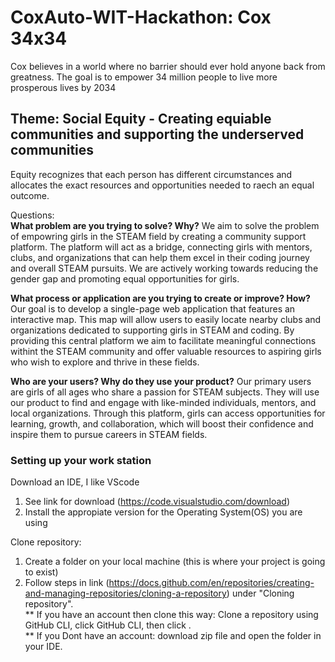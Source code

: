 # CoxAuto-WIT-Hackathon: Cox 34x34

Cox believes in a world where no barrier should ever hold anyone back from greatness. The goal is to empower 34 million people to live more prosperous lives by 2034

## Theme: Social Equity - Creating equiable communities and supporting the underserved communities 

Equity recognizes that each person has different circumstances and allocates the exact resources and opportunities needed to raech an equal outcome.

Questions: <br>
**What problem are you trying to solve? Why?**
 We aim to solve the problem of empowring girls in the STEAM field by creating a community support platform. The platform will act as a bridge, connecting girls with mentors, clubs, and organizations that can help them excel in their coding journey and overall STEAM pursuits. We are actively working towards reducing the gender gap and promoting equal opportunities for girls.
 
**What process or application are you trying to create or improve? How?**
 Our goal is to develop a single-page web application that features an interactive map. This map will allow users to easily locate nearby clubs and organizations dedicated to supporting girls in STEAM and coding. By providing this central platform we aim to facilitate meaningful connections withint the STEAM community and offer valuable resources to aspiring girls who wish to explore and thrive in these fields. 

**Who are your users? Why do they use your product?**
 Our primary users are girls of all ages who share a passion for STEAM subjects. They will use our product to find and engage with like-minded individuals, mentors, and local organizations. Through this platform, girls can access opportunities for learning, growth, and collaboration, which will boost their confidence and inspire them to pursue careers in STEAM fields.
 
### Setting up your work station

Download an IDE, I like VScode

1. See link for download (https://code.visualstudio.com/download)
2. Install the appropiate version for the Operating System(OS) you are using

Clone repository:

1. Create a folder on your local machine (this is where your project is going to exist)
2. Follow steps in link (https://docs.github.com/en/repositories/creating-and-managing-repositories/cloning-a-repository) under "Cloning repository". <br>
  ** If you have an account then clone this way: Clone a repository using GitHub CLI, click GitHub CLI, then click . <br>
  ** If you Dont have an account: download zip file and open the folder in your IDE.
